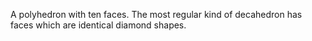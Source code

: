 A polyhedron with ten faces. The most regular kind of decahedron has
faces which are identical diamond shapes.
